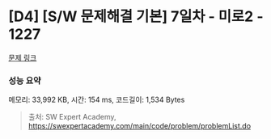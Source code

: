 # [D4] [S/W 문제해결 기본] 7일차 - 미로2 - 1227 

[문제 링크](https://swexpertacademy.com/main/code/problem/problemDetail.do?contestProbId=AV14wL9KAGkCFAYD) 

### 성능 요약

메모리: 33,992 KB, 시간: 154 ms, 코드길이: 1,534 Bytes



> 출처: SW Expert Academy, https://swexpertacademy.com/main/code/problem/problemList.do